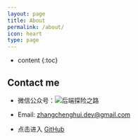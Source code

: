 ```yaml
---
layout: page
title: About
permalink: /about/
icon: heart
type: page
---
```


* content
{:toc}
## Contact me

- 微信公众号：![后端探险之路](https://raw.githubusercontent.com/zchdjb/zchdjb.github.io/master/images/qrcode_for_gh_9705bbb4f3c1_258.jpg)

- Email: zhangchenghui.dev@gmail.com
- 点击进入 [GitHub]( https://github.com/zhangchenghuidev/)

